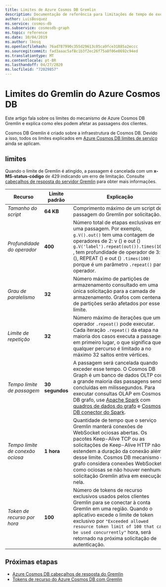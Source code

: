 ```yaml
---
title: Limites de Azure Cosmos DB Gremlin
description: Documentação de referência para limitações de tempo de execução do mecanismo de grafo
author: LuisBosquez
ms.service: cosmos-db
ms.subservice: cosmosdb-graph
ms.topic: reference
ms.date: 10/04/2019
ms.author: lbosq
ms.openlocfilehash: 76ad787990c355d29613c05ca9fce31885a2eccc
ms.sourcegitcommit: fad3aaac5af8c1b3f2ec26f75a8f06e8692c94ed
ms.translationtype: MT
ms.contentlocale: pt-BR
ms.lasthandoff: 04/27/2020
ms.locfileid: "72029857"
---
```

# <a name="azure-cosmos-db-gremlin-limits"></a>Limites do Gremlin do Azure Cosmos DB
Este artigo fala sobre os limites do mecanismo de Azure Cosmos DB Gremlin e explica como eles podem afetar as passagens dos clientes.

Cosmos DB Gremlin é criado sobre a infraestrutura de Cosmos DB. Devido a isso, todos os limites explicados em [Azure Cosmos DB limites de serviço](https://docs.microsoft.com/azure/cosmos-db/concepts-limits) ainda se aplicam. 

## <a name="limits"></a>limites

Quando o limite de Gremlin é atingido, a passagem é cancelada com um **x-MS-status-código** de 429 indicando um erro de limitação. Consulte [cabeçalhos de resposta do servidor Gremlin](gremlin-limits.md) para obter mais informações.

**Recurso**    | **Limite padrão** | **Explicação**
--- | --- | ---
*Tamanho do script* | **64 KB** | Comprimento máximo de um script de passagem do Gremlin por solicitação.
*Profundidade do operador* | **400** |  Número total de etapas exclusivas em uma passagem. Por exemplo, ```g.V().out()``` tem uma contagem de operadores de 2: v () e out () ```g.V('label').repeat(out()).times(100)``` , tem profundidade de operador de 3: v (), REPEAT () e out () ```.times(100)``` porque é um parâmetro ```.repeat()``` para operador.
*Grau de paralelismo* | **32** | Número máximo de partições de armazenamento consultado em uma única solicitação para a camada de armazenamento. Grafos com centenas de partições serão afetados por esse limite.
*Limite de repetição* | **32** | Número máximo de iterações que um operador ```.repeat()``` pode executar. Cada iteração ```.repeat()``` da etapa na maioria dos casos executa a passagem em primeiro lugar, o que significa que qualquer percurso é limitado a no máximo 32 saltos entre vértices.
*Tempo limite de passagem* | **30 segundos** | A passagem será cancelada quando exceder esse tempo. O Cosmos DB Graph é um banco de dados OLTP com a grande maioria das passagens sendo concluídas em milissegundos. Para executar consultas OLAP em Cosmos DB grafo, use [Apache Spark](https://azure.microsoft.com/services/cosmos-db/) com [quadros de dados do grafo](https://spark.apache.org/docs/latest/sql-programming-guide.html#datasets-and-dataframes) e [Cosmos DB conector do Spark](https://github.com/Azure/azure-cosmosdb-spark).
*Tempo limite de conexão ociosa* | **1 hora** | Quantidade de tempo que o serviço Gremlin manterá conexões de WebSocket ociosas abertas. Os pacotes Keep-Alive TCP ou as solicitações de Keep-Alive HTTP não estendem a duração da conexão além desse limite. Cosmos DB mecanismo de grafo considera conexões WebSocket como ociosas se não houver nenhuma solicitação Gremlin ativa em execução nela.
*Token de recurso por hora* | **100** | Número de tokens de recurso exclusivos usados pelos clientes Gremlin para se conectar à conta Gremlin em uma região. Quando o aplicativo excede o limite de token exclusivo por `"Exceeded allowed resource token limit of 100 that can be used concurrently"` hora, será retornado na próxima solicitação de autenticação.

## <a name="next-steps"></a>Próximas etapas
* [Azure Cosmos DB cabeçalhos de resposta do Gremlin](gremlin-headers.md) 
* [Tokens de recurso do Azure Cosmos DB com Gremlin](how-to-use-resource-tokens-gremlin.md)
